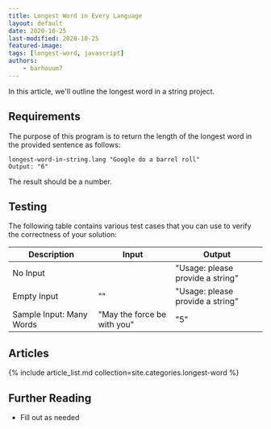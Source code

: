 ```yaml
---
title: Longest Word in Every Language
layout: default
date: 2020-10-25
last-modified: 2020-10-25
featured-image:
tags: [longest-word, javascript]
authors:
    - barhouum7
---
```


In this article, we'll outline the longest word in a string project.

## Requirements

The purpose of this program is to return the length of the longest word in the provided sentence as follows:

```shell
longest-word-in-string.lang "Google do a barrel roll"
Output: "6"
```

The result should be a number.

## Testing

The following table contains various test cases that you can use to verify the 
correctness of your solution:

| Description | Input | Output |
|--------------|-------|--------|
| No Input | | "Usage: please provide a string" |
| Empty Input | "" | "Usage: please provide a string" |
| Sample Input: Many Words | "May the force be with you" | "5" |

## Articles

{% include article_list.md collection=site.categories.longest-word %}

## Further Reading

- Fill out as needed

